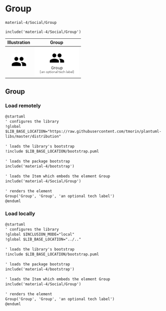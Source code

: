 # Group


```text
material-4/Social/Group
```

```text
include('material-4/Social/Group')
```



| Illustration | Group |
| :---: | :---: |
| ![illustration for Illustration](../../material-4/Social/Group.png) | ![illustration for Group](../../material-4/Social/Group.Local.png) |




## Group

### Load remotely
```plantuml
@startuml
' configures the library
!global $LIB_BASE_LOCATION="https://raw.githubusercontent.com/tmorin/plantuml-libs/master/distribution"

' loads the library's bootstrap
!include $LIB_BASE_LOCATION/bootstrap.puml

' loads the package bootstrap
include('material-4/bootstrap')

' loads the Item which embeds the element Group
include('material-4/Social/Group')

' renders the element
Group('Group', 'Group', 'an optional tech label')
@enduml
```

### Load locally
```plantuml
@startuml
' configures the library
!global $INCLUSION_MODE="local"
!global $LIB_BASE_LOCATION="../.."

' loads the library's bootstrap
!include $LIB_BASE_LOCATION/bootstrap.puml

' loads the package bootstrap
include('material-4/bootstrap')

' loads the Item which embeds the element Group
include('material-4/Social/Group')

' renders the element
Group('Group', 'Group', 'an optional tech label')
@enduml
```

